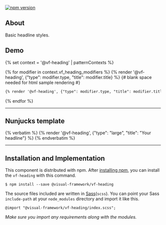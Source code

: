 [![npm version](https://badge.fury.io/js/%40visual-framework%2Fvf-heading.svg)](https://badge.fury.io/js/%40visual-framework%2Fvf-heading)

## About

Basic headline styles.

## Demo

{% set context = '@vf-heading' | patternContexts %}

{% for modifier in context.vf_heading_modifiers %}
  {% render '@vf-heading', {"type": modifier.type, "title": modifier.title} %}
  {# blank space needed for html sample rendering #}
  ```html
  {% render '@vf-heading', {"type": modifier.type, "title": modifier.title} %}
  ```
{% endfor %}

---

## Nunjucks template

{% verbatim %}
    {% render '@vf-heading', {"type": "large", "title": "Your headline"} %}
{% endverbatim %}

---

## Installation and Implementation

This component is distributed with npm. After [installing npm](https://www.npmjs.com/get-npm), you can install the `vf-heading` with this command.

```
$ npm install --save @visual-framework/vf-heading
```

The source files included are written in [Sass](http://sass-lang.com)(`scss`). You can point your Sass `include-path` at your `node_modules` directory and import it like this.

```
@import "@visual-framework/vf-heading/index.scss";
```

_Make sure you import any requirements along with the modules._
